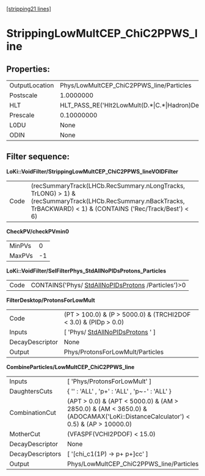[[stripping21 lines]](./stripping21-ew)

# StrippingLowMultCEP_ChiC2PPWS_line

## Properties:

|                |                                                        |
|----------------|--------------------------------------------------------|
| OutputLocation | Phys/LowMultCEP_ChiC2PPWS_line/Particles               |
| Postscale      | 1.0000000                                              |
| HLT            | HLT_PASS_RE('Hlt2LowMult(D.\*\|C.\*\|Hadron)Decision') |
| Prescale       | 0.10000000                                             |
| L0DU           | None                                                   |
| ODIN           | None                                                   |

## Filter sequence:

**LoKi::VoidFilter/StrippingLowMultCEP_ChiC2PPWS_lineVOIDFilter**

|      |                                                                                                                                                                    |
|------|--------------------------------------------------------------------------------------------------------------------------------------------------------------------|
| Code | (recSummaryTrack(LHCb.RecSummary.nLongTracks, TrLONG) \> 1) & (recSummaryTrack(LHCb.RecSummary.nBackTracks, TrBACKWARD) \< 1) & (CONTAINS ('Rec/Track/Best') \< 6) |

**CheckPV/checkPVmin0**

|        |     |
|--------|-----|
| MinPVs | 0   |
| MaxPVs | -1  |

**LoKi::VoidFilter/SelFilterPhys_StdAllNoPIDsProtons_Particles**

|      |                                                                                          |
|------|------------------------------------------------------------------------------------------|
| Code | CONTAINS('Phys/ [StdAllNoPIDsProtons](./stripping21-stdallnopidsprotons) /Particles')\>0 |

**FilterDesktop/ProtonsForLowMult**

|                 |                                                                         |
|-----------------|-------------------------------------------------------------------------|
| Code            | (PT \> 100.0) & (P \> 5000.0) & (TRCHI2DOF \< 3.0) & (PIDp \> 0.0)      |
| Inputs          | [ 'Phys/ [StdAllNoPIDsProtons](./stripping21-stdallnopidsprotons) ' ] |
| DecayDescriptor | None                                                                    |
| Output          | Phys/ProtonsForLowMult/Particles                                        |

**CombineParticles/LowMultCEP_ChiC2PPWS_line**

|                  |                                                                                                                                    |
|------------------|------------------------------------------------------------------------------------------------------------------------------------|
| Inputs           | [ 'Phys/ProtonsForLowMult' ]                                                                                                     |
| DaughtersCuts    | { '' : 'ALL' , 'p+' : 'ALL' , 'p\~-' : 'ALL' }                                                                                     |
| CombinationCut   | (APT \> 0.0) & (APT \< 5000.0) & (AM \> 2850.0) & (AM \< 3650.0) & (ADOCAMAX('LoKi::DistanceCalculator') \< 0.5) & (AP \> 10000.0) |
| MotherCut        | (VFASPF(VCHI2PDOF) \< 15.0)                                                                                                        |
| DecayDescriptor  | None                                                                                                                               |
| DecayDescriptors | [ '[chi_c1(1P) -\> p+ p+]cc' ]                                                                                                 |
| Output           | Phys/LowMultCEP_ChiC2PPWS_line/Particles                                                                                           |
